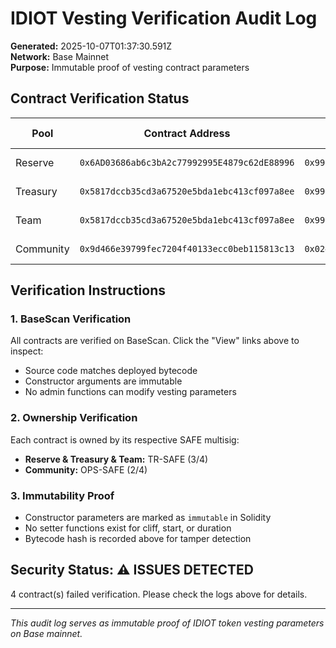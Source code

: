 # IDIOT Vesting Verification Audit Log

**Generated:** 2025-10-07T01:37:30.591Z  
**Network:** Base Mainnet  
**Purpose:** Immutable proof of vesting contract parameters  

## Contract Verification Status

| Pool | Contract Address | Owner SAFE | Cliff Start | Duration | CodeHash | BaseScan | Status |
|------|------------------|-------------|-------------|----------|----------|----------|--------|
| Reserve | `0x6AD03686ab6c3bA2c77992995E4879c62dE88996` | `0x9901b910333A17C8B3b75560BafcE6a893abCD5E` | 2026-02-03 | 36 mo | `N/A` | [View](https://basescan.org/address/0x6AD03686ab6c3bA2c77992995E4879c62dE88996#code) | ❌ Failed |
| Treasury | `0x5817dccb35cd3a67520e5bda1ebc413cf097a8ee` | `0x9901b910333A17C8B3b75560BafcE6a893abCD5E` | 2026-02-03 | 24 mo | `N/A` | [View](https://basescan.org/address/0x5817dccb35cd3a67520e5bda1ebc413cf097a8ee#code) | ❌ Failed |
| Team | `0x5817dccb35cd3a67520e5bda1ebc413cf097a8ee` | `0x9901b910333A17C8B3b75560BafcE6a893abCD5E` | 2026-10-31 | 36 mo | `N/A` | [View](https://basescan.org/address/0x5817dccb35cd3a67520e5bda1ebc413cf097a8ee#code) | ❌ Failed |
| Community | `0x9d466e39799fec7204f40133ecc0beb115813c13` | `0x024BE9B76E993A6414D8680F5A3992d17ED37383` | 2025-10-07 | 24 mo | `N/A` | [View](https://basescan.org/address/0x9d466e39799fec7204f40133ecc0beb115813c13#code) | ❌ Failed |

## Verification Instructions

### 1. BaseScan Verification
All contracts are verified on BaseScan. Click the "View" links above to inspect:
- Source code matches deployed bytecode
- Constructor arguments are immutable
- No admin functions can modify vesting parameters

### 2. Ownership Verification
Each contract is owned by its respective SAFE multisig:
- **Reserve & Treasury & Team:** TR-SAFE (3/4)
- **Community:** OPS-SAFE (2/4)

### 3. Immutability Proof
- Constructor parameters are marked as `immutable` in Solidity
- No setter functions exist for cliff, start, or duration
- Bytecode hash is recorded above for tamper detection

## Security Status: ⚠️ ISSUES DETECTED

4 contract(s) failed verification. Please check the logs above for details.

---
*This audit log serves as immutable proof of IDIOT token vesting parameters on Base mainnet.*
